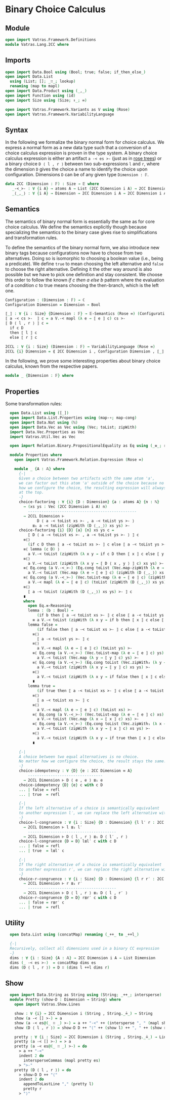 # Binary Choice Calculus

## Module

```agda
open import Vatras.Framework.Definitions
module Vatras.Lang.2CC where
```

## Imports

```agda
open import Data.Bool using (Bool; true; false; if_then_else_)
open import Data.List
  using (List; []; _∷_; lookup)
  renaming (map to mapl)
open import Data.Product using (_,_)
open import Function using (id)
open import Size using (Size; ↑_; ∞)

open import Vatras.Framework.Variants as V using (Rose)
open import Vatras.Framework.VariabilityLanguage
```

## Syntax

In the following we formalize the binary normal form for choice calculus.
We express a normal form as a new data type such that a conversion of a choice calculus expression is proven in the type system.
A binary choice calculus expression is either an artifact `a -< es >-` (just as in [rose trees](../Framework/Variants.agda))
or a binary choice `D ⟨ l , r ⟩` between two sub-expressions `l` and `r`, where the dimension `D` gives the choice a name
to identify the choice upon configuration.
Dimensions `D` can be of any given type `Dimension : 𝔽`.
```agda
data 2CC (Dimension : 𝔽) : Size → 𝔼 where
   _-<_>- : ∀ {i A} → atoms A → List (2CC Dimension i A) → 2CC Dimension (↑ i) A
   _⟨_,_⟩ : ∀ {i A} → Dimension → 2CC Dimension i A → 2CC Dimension i A → 2CC Dimension (↑ i) A
```

## Semantics

The semantics of binary normal form is essentially the same as for core choice calculus.
We define the semantics explicitly though because specializing the semantics to the binary case gives rise to simplifications and transformation rules.

To define the semantics of the binary normal form, we also introduce new binary tags because configurations now have to choose from two alternatives.
Doing so is isomorphic to choosing a boolean value (i.e., being a predicate).
We define `true` to mean choosing the left alternative and `false` to choose the right alternative.
Defining it the other way around is also possible but we have to pick one definition and stay consistent.
We choose this order to follow the known _if c then a else b_ pattern where the evaluation of a condition _c_ to true means choosing the then-branch, which is the left one.
```agda
Configuration : (Dimension : 𝔽) → ℂ
Configuration Dimension = Dimension → Bool

⟦_⟧ : ∀ {i : Size} {Dimension : 𝔽} → 𝔼-Semantics (Rose ∞) (Configuration Dimension) (2CC Dimension i)
⟦ a -< cs >-  ⟧ c = a V.-< mapl (λ e → ⟦ e ⟧ c) cs >-
⟦ D ⟨ l , r ⟩ ⟧ c =
  if c D
  then ⟦ l ⟧ c
  else ⟦ r ⟧ c

2CCL : ∀ {i : Size} (Dimension : 𝔽) → VariabilityLanguage (Rose ∞)
2CCL {i} Dimension = ⟪ 2CC Dimension i , Configuration Dimension , ⟦_⟧ ⟫
```

In the following, we prove some interesting properties about binary choice calculus,
known from the respective papers.

```agda
module _ {Dimension : 𝔽} where
```

## Properties

Some transformation rules:
```agda
  open Data.List using ([_])
  open import Data.List.Properties using (map-∘; map-cong)
  open import Data.Nat using (ℕ)
  open import Data.Vec as Vec using (Vec; toList; zipWith)
  import Data.Vec.Properties as Vec
  import Vatras.Util.Vec as Vec

  open import Relation.Binary.PropositionalEquality as Eq using (_≡_; refl; _≗_)

  module Properties where
    open import Vatras.Framework.Relation.Expression (Rose ∞)

    module _ {A : 𝔸} where
      {-|
      Given a choice between two artifacts with the same atom 'a',
      we can factor out this atom 'a' outside of the choice because no matter
      how we configure the choice, the resulting expression will always have 'a'
      at the top.
      -}
      choice-factoring : ∀ {i} {D : Dimension} {a : atoms A} {n : ℕ}
        → (xs ys : Vec (2CC Dimension i A) n)
          ------------------------------------------------
        → 2CCL Dimension ⊢
              D ⟨ a -< toList xs >- , a -< toList ys >- ⟩
            ≣₁ a -< toList (zipWith (D ⟨_,_⟩) xs ys) >-
      choice-factoring {i} {D} {a} {n} xs ys c =
          ⟦ D ⟨ a -< toList xs >- , a -< toList ys >- ⟩ ⟧ c
        ≡⟨⟩
          (if c D then ⟦ a -< toList xs >- ⟧ c else ⟦ a -< toList ys >- ⟧ c)
        ≡⟨ lemma (c D) ⟩
          a V.-< toList (zipWith (λ x y → if c D then ⟦ x ⟧ c else ⟦ y ⟧ c) xs ys) >-
        ≡⟨⟩
          a V.-< toList (zipWith (λ x y → ⟦ D ⟨ x , y ⟩ ⟧ c) xs ys) >-
        ≡⟨ Eq.cong (a V.-<_>-) (Eq.cong toList (Vec.map-zipWith (λ e → ⟦ e ⟧ c) (D ⟨_,_⟩) xs ys)) ⟨
          a V.-< toList (Vec.map (λ e → ⟦ e ⟧ c) (zipWith (D ⟨_,_⟩) xs ys)) >-
        ≡⟨ Eq.cong (a V.-<_>-) (Vec.toList-map (λ e → ⟦ e ⟧ c) (zipWith (D ⟨_,_⟩) xs ys)) ⟩
          a V.-< mapl (λ e → ⟦ e ⟧ c) (toList (zipWith (D ⟨_,_⟩) xs ys)) >-
        ≡⟨⟩
          ⟦ a -< toList (zipWith (D ⟨_,_⟩) xs ys) >- ⟧ c
        ∎
        where
          open Eq.≡-Reasoning
          lemma : (b : Bool) →
              (if b then ⟦ a -< toList xs >- ⟧ c else ⟦ a -< toList ys >- ⟧ c)
            ≡ a V.-< toList (zipWith (λ x y → if b then ⟦ x ⟧ c else ⟦ y ⟧ c) xs ys) >-
          lemma false =
              (if false then ⟦ a -< toList xs >- ⟧ c else ⟦ a -< toList ys >- ⟧ c)
            ≡⟨⟩
              ⟦ a -< toList ys >- ⟧ c
            ≡⟨⟩
              a V.-< mapl (λ e → ⟦ e ⟧ c) (toList ys) >-
            ≡⟨ Eq.cong (a V.-<_>-) (Vec.toList-map (λ e → ⟦ e ⟧ c) ys) ⟨
              a V.-< toList (Vec.map (λ y → ⟦ y ⟧ c) ys) >-
            ≡⟨ Eq.cong (a V.-<_>-) (Eq.cong toList (Vec.zipWith₂ (λ y → ⟦ y ⟧ c) xs ys)) ⟨
              a V.-< toList (zipWith (λ x y → ⟦ y ⟧ c) xs ys) >-
            ≡⟨⟩
              a V.-< toList (zipWith (λ x y → if false then ⟦ x ⟧ c else ⟦ y ⟧ c) xs ys) >-
            ∎
          lemma true =
              (if true then ⟦ a -< toList xs >- ⟧ c else ⟦ a -< toList ys >- ⟧ c)
            ≡⟨⟩
              ⟦ a -< toList xs >- ⟧ c
            ≡⟨⟩
              a V.-< mapl (λ e → ⟦ e ⟧ c) (toList xs) >-
            ≡⟨ Eq.cong (a V.-<_>-) (Vec.toList-map (λ e → ⟦ e ⟧ c) xs) ⟨
              a V.-< toList (Vec.map (λ x → ⟦ x ⟧ c) xs) >-
            ≡⟨ Eq.cong (a V.-<_>-) (Eq.cong toList (Vec.zipWith₁ (λ x → ⟦ x ⟧ c) xs ys)) ⟨
              a V.-< toList (zipWith (λ x y → ⟦ x ⟧ c) xs ys) >-
            ≡⟨⟩
              a V.-< toList (zipWith (λ x y → if true then ⟦ x ⟧ c else ⟦ y ⟧ c) xs ys) >-
            ∎

      {-|
      A choice between two equal alternatives is no choice.
      No matter how we configure the choice, the result stays the same.
      -}
      choice-idempotency : ∀ {D} {e : 2CC Dimension ∞ A}
          ---------------------------------
        → 2CCL Dimension ⊢ D ⟨ e , e ⟩ ≣₁ e
      choice-idempotency {D} {e} c with c D
      ... | false = refl
      ... | true  = refl

      {-|
      If the left alternative of a choice is semantically equivalent
      to another expression l′, we can replace the left alternative with l′.
      -}
      choice-l-congruence : ∀ {i : Size} {D : Dimension} {l l′ r : 2CC Dimension i A}
        → 2CCL Dimension ⊢ l ≣₁ l′
          ---------------------------------------
        → 2CCL Dimension ⊢ D ⟨ l , r ⟩ ≣₁ D ⟨ l′ , r ⟩
      choice-l-congruence {D = D} l≣l′ c with c D
      ... | false = refl
      ... | true  = l≣l′ c

      {-|
      If the right alternative of a choice is semantically equivalent
      to another expression r′, we can replace the right alternative with r′.
      -}
      choice-r-congruence : ∀ {i : Size} {D : Dimension} {l r r′ : 2CC Dimension i A}
        → 2CCL Dimension ⊢ r ≣₁ r′
          ---------------------------------------
        → 2CCL Dimension ⊢ D ⟨ l , r ⟩ ≣₁ D ⟨ l , r′ ⟩
      choice-r-congruence {D = D} r≣r′ c with c D
      ... | false = r≣r′ c
      ... | true  = refl
```

## Utility

```agda
  open Data.List using (concatMap) renaming (_++_ to _++l_)

  {-|
  Recursively, collect all dimensions used in a binary CC expression
  -}
  dims : ∀ {i : Size} {A : 𝔸} → 2CC Dimension i A → List Dimension
  dims (_ -< es >-)  = concatMap dims es
  dims (D ⟨ l , r ⟩) = D ∷ (dims l ++l dims r)
```

## Show

```agda
  open import Data.String as String using (String; _++_; intersperse)
  module Pretty (show-D : Dimension → String) where
    open import Vatras.Show.Lines

    show : ∀ {i} → 2CC Dimension i (String , String._≟_) → String
    show (a -< [] >-) = a
    show (a -< es@(_ ∷ _) >-) = a ++ "-<" ++ (intersperse ", " (mapl show es)) ++ ">-"
    show (D ⟨ l , r ⟩) = show-D D ++ "⟨" ++ (show l) ++ ", " ++ (show r) ++ "⟩"

    pretty : ∀ {i : Size} → 2CC Dimension i (String , String._≟_) → Lines
    pretty (a -< [] >-) = > a
    pretty (a -< es@(_ ∷ _) >-) = do
      > a ++ "-<"
      indent 2 do
        intersperseCommas (mapl pretty es)
      > ">-"
    pretty (D ⟨ l , r ⟩) = do
      > show-D D ++ "⟨"
      indent 2 do
        appendToLastLine "," (pretty l)
        pretty r
      > "⟩"
```
